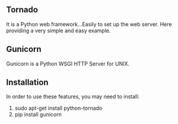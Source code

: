 Tornado 
----------------------------
It is a Python web framework...Easily to set up the web server.
Here providing a very simple and easy example.

Gunicorn
----------------------------
Gunicorn is a Python WSGI HTTP Server for UNIX.


Installation
----------------------------
In order to use these features, you may need to install:

1. sudo apt-get install python-tornado
2. pip install gunicorn
